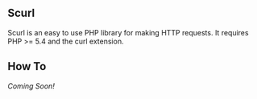 ## Scurl ##
Scurl is an easy to use PHP library for making HTTP requests. It requires PHP >= 5.4 and the curl extension.

## How To ##
*Coming Soon!*
